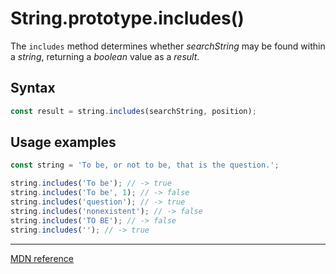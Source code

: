 # String.prototype.includes()

The `includes` method determines whether _searchString_ may be found within a _string_, returning a _boolean_ value as a _result_.

## Syntax

```js
const result = string.includes(searchString, position);
```

## Usage examples

```js
const string = 'To be, or not to be, that is the question.';

string.includes('To be'); // -> true
string.includes('To be', 1); // -> false
string.includes('question'); // -> true
string.includes('nonexistent'); // -> false
string.includes('TO BE'); // -> false
string.includes(''); // -> true
```

---

[MDN reference](https://developer.mozilla.org/en-US/docs/Web/JavaScript/Reference/Global_Objects/String/includes)
